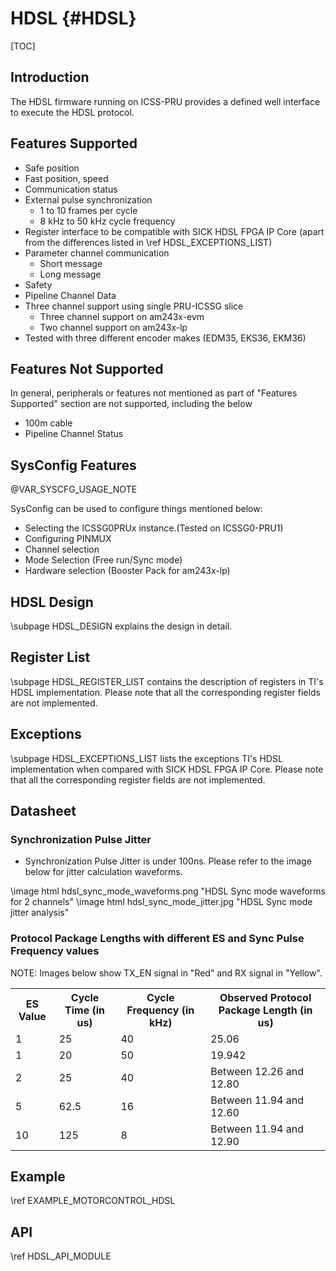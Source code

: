 # HDSL {#HDSL}

[TOC]

## Introduction

The HDSL firmware running on ICSS-PRU provides a defined well interface to execute the HDSL protocol.

## Features Supported

- Safe position
- Fast position, speed
- Communication status
- External pulse synchronization
	- 1 to 10 frames per cycle
	- 8 kHz to 50 kHz cycle frequency
- Register interface to be compatible with SICK HDSL FPGA IP Core (apart from the differences listed in \ref HDSL_EXCEPTIONS_LIST)
- Parameter channel communication
	- Short message
	- Long message
- Safety
- Pipeline Channel Data
- Three channel support using single PRU-ICSSG slice
	- Three channel support on am243x-evm
	- Two channel support on am243x-lp
- Tested with three different encoder makes (EDM35, EKS36, EKM36)

## Features Not Supported

In general, peripherals or features not mentioned as part of "Features Supported" section are not
supported, including the below
 - 100m cable
 - Pipeline Channel Status

 ## SysConfig Features

@VAR_SYSCFG_USAGE_NOTE

SysConfig can be used to configure things mentioned below:
- Selecting the ICSSG0PRUx instance.(Tested on ICSSG0-PRU1)
- Configuring PINMUX
- Channel selection
- Mode Selection (Free run/Sync mode)
- Hardware selection (Booster Pack for am243x-lp)

## HDSL Design

\subpage HDSL_DESIGN explains the design in detail.

## Register List

\subpage HDSL_REGISTER_LIST contains the description of registers in TI's HDSL implementation. Please note that all the corresponding register fields are not implemented.

## Exceptions

\subpage HDSL_EXCEPTIONS_LIST lists the exceptions TI's HDSL implementation when compared with SICK HDSL FPGA IP Core. Please note that all the corresponding register fields are not implemented.

## Datasheet

### Synchronization Pulse Jitter

- Synchronization Pulse Jitter is under 100ns. Please refer to the image below for jitter calculation waveforms.

\image html hdsl_sync_mode_waveforms.png "HDSL Sync mode waveforms for 2 channels"
\image html hdsl_sync_mode_jitter.jpg "HDSL Sync mode jitter analysis"

### Protocol Package Lengths with different ES and Sync Pulse Frequency values

NOTE: Images below show TX_EN signal in "Red" and RX signal in "Yellow".

<table>
<tr>
    <th> ES Value
    <th> Cycle Time (in us)
    <th> Cycle Frequency (in kHz)
    <th> Observed Protocol Package Length (in us)
</tr>
<tr>
    <td> 1
    <td> 25
    <td> 40
    <td> 25.06
</tr>
<tr>
    <td> 1
    <td> 20
    <td> 50
    <td> 19.942
</tr>
<tr>
    <td> 2
    <td> 25
    <td> 40
    <td> Between 12.26 and 12.80
</tr>
<tr>
    <td> 5
    <td> 62.5
    <td> 16
    <td> Between 11.94 and 12.60
</tr>
<tr>
    <td> 10
    <td> 125
    <td> 8
    <td> Between 11.94 and 12.90
</tr>
</table>

## Example

\ref EXAMPLE_MOTORCONTROL_HDSL

## API
\ref HDSL_API_MODULE
